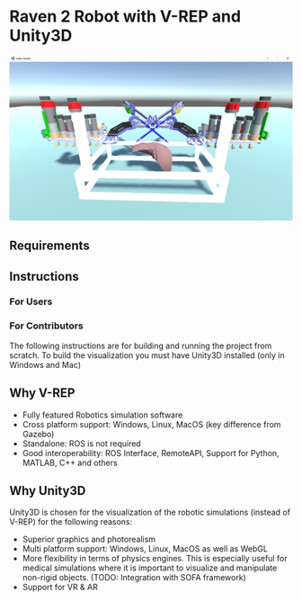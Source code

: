 Raven 2 Robot with V-REP and Unity3D
=======================================

<p align="center">
    <img src="./screenshot.png">
</p>

## Requirements


## Instructions

### For Users

### For Contributors

The following instructions are for building and running the project from scratch.
To build the visualization you must have Unity3D installed (only in Windows and Mac)


## Why V-REP

- Fully featured Robotics simulation software
- Cross platform support: Windows, Linux, MacOS (key difference from Gazebo)
- Standalone: ROS is not required
- Good interoperability: ROS Interface, RemoteAPI, Support for Python, MATLAB, C++ and others

## Why Unity3D

Unity3D is chosen for the visualization of the robotic simulations (instead of V-REP) for the following reasons:
- Superior graphics and photorealism
- Multi platform support: Windows, Linux, MacOS as well as WebGL
- More flexibility in terms of physics engines. This is especially useful for medical simulations where it is 
  important to visualize and manipulate non-rigid objects. (TODO: Integration with SOFA framework)
- Support for VR & AR